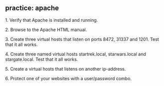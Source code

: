 ## practice: apache

1\. Verify that Apache is installed and running.

2\. Browse to the Apache HTML manual.

3\. Create three virtual hosts that listen on ports 8472, 31337 and
1201. Test that it all works.

4\. Create three named virtual hosts startrek.local, starwars.local and
stargate.local. Test that it all works.

5\. Create a virtual hosts that listens on another ip-address.

6\. Protect one of your websites with a user/password combo.
